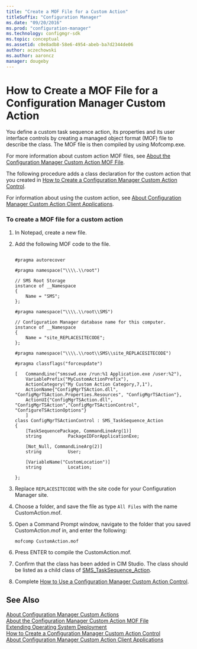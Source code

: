 ```yaml
---
title: "Create a MOF File for a Custom Action"
titleSuffix: "Configuration Manager"
ms.date: "09/20/2016"
ms.prod: "configuration-manager"
ms.technology: configmgr-sdk
ms.topic: conceptual
ms.assetid: c0e8adb8-58e6-4954-abeb-ba7d2344de06
author: aczechowski
ms.author: aaroncz
manager: dougeby
---
```

# How to Create a MOF File for a Configuration Manager Custom Action
You define a custom task sequence action, its properties and its user interface controls by creating a managed object format (MOF) file to describe the class. The MOF file is then compiled by using Mofcomp.exe.  

 For more information about custom action MOF files, see [About the Configuration Manager Custom Action MOF File](../../develop/osd/about-configuration-manager-custom-action-mof-files.md).  

 The following procedure adds a class declaration for the custom action that you created in [How to Create a Configuration Manager Custom Action Control](../../develop/osd/how-to-create-a-configuration-manager-custom-action-control.md).  

 For information about using the custom action, see [About Configuration Manager Custom Action Client Applications](../../develop/osd/about-configuration-manager-custom-action-client-applications.md).  

### To create a MOF file for a custom action  

1.  In Notepad, create a new file.  

2.  Add the following MOF code to the file.  

    ```  

    #pragma autorecover  

    #pragma namespace("\\\\.\\root")  

    // SMS Root Storage  
    instance of __Namespace  
    {  
        Name = "SMS";  
    };  

    #pragma namespace("\\\\.\\root\\SMS")  

    // Configuration Manager database name for this computer.  
    instance of __Namespace  
    {  
        Name = "site_REPLACESITECODE";  
    };  

    #pragma namespace("\\\\.\\root\\SMS\\site_REPLACESITECODE")  

    #pragma classflags("forceupdate")  

    [   CommandLine("smsswd.exe /run:%1 Application.exe /user:%2"),  
        VariablePrefix("MyCustomActionPrefix"),  
        ActionCategory("My Custom Action Category,7,1"),  
        ActionName{"ConfigMgrTSAction.dll", "ConfigMgrTSAction.Properties.Resources", "ConfigMgrTSAction"},  
        ActionUI{"ConfigMgrTSAction.dll", "ConfigMgrTSAction","ConfigMgrTSActionControl",   
    "ConfigureTSActionOptions"}  
        ]  
    class ConfigMgrTSActionControl : SMS_TaskSequence_Action  
    {  
        [TaskSequencePackage, CommandLineArg(1)]  
        string          PackageIDForApplicationExe;  

        [Not_Null, CommandLineArg(2)]  
        string          User;  

        [VariableName("CustomLocation")]  
        string          Location;  

    };  
    ```  

3.  Replace `REPLACESITECODE` with the site code for your Configuration Manager site.  

4.  Choose a folder, and save the file as type `All Files` with the name CustomAction.mof.  

5.  Open a Command Prompt window, navigate to the folder that you saved CustomAction.mof in, and enter the following:  

    ```  
    mofcomp CustomAction.mof  
    ```  

6.  Press ENTER to compile the CustomAction.mof.  

7.  Confirm that the class has been added in CIM Studio. The class should be listed as a child class of [SMS_TaskSequence_Action](../../develop/reference/osd/sms_tasksequence_action-server-wmi-class.md).  

8.  Complete [How to Use a Configuration Manager Custom Action Control](../../develop/osd/how-to-use-a-configuration-manager-custom-action-control.md).  

## See Also  
 [About Configuration Manager Custom Actions](../../develop/osd/about-configuration-manager-custom-actions.md)   
 [About the Configuration Manager Custom Action MOF File](../../develop/osd/about-configuration-manager-custom-action-mof-files.md)   
 [Extending Operating System Deployment](../../develop/osd/extending-operating-system-deployment.md)   
 [How to Create a Configuration Manager Custom Action Control](../../develop/osd/how-to-create-a-configuration-manager-custom-action-control.md)   
 [About Configuration Manager Custom Action Client Applications](../../develop/osd/about-configuration-manager-custom-action-client-applications.md)
